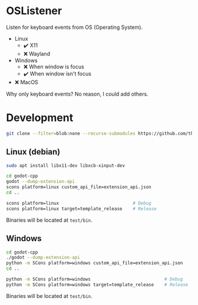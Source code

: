 # OSListener
Listen for keyboard events from OS (Operating System).  

- Linux
    - ✔️ X11
    - ❌ Wayland
- Windows
    - ❌ When window is focus
    - ✔️ When window isn't focus
- ❌ MacOS

Why only keyboard events? No reason, I could add others.  

# Development
```bash
git clone --filter=blob:none --recurse-submodules https://github.com/thiagola92/os-listener.git
```

## Linux (debian)
```bash
sudo apt install libx11-dev libxcb-xinput-dev

cd godot-cpp
godot --dump-extension-api
scons platform=linux custom_api_file=extension_api.json
cd ..

scons platform=linux                            # Debug
scons platform=linux target=template_release    # Release
```

Binaries will be located at `test/bin`.  

## Windows
```bash
cd godot-cpp
./godot --dump-extension-api
python -m SCons platform=windows custom_api_file=extension_api.json
cd ..

python -m SCons platform=windows                            # Debug
python -m SCons platform=windows target=template_release    # Release
```

Binaries will be located at `test/bin`.  
